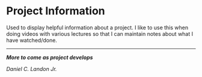 # Project Information

Used to display helpful information about a project. I like to use this when doing videos with various lectures so that I can maintain notes about what I have watched/done.

---

***More to come as project develops***

*Daniel C. Landon Jr.*
